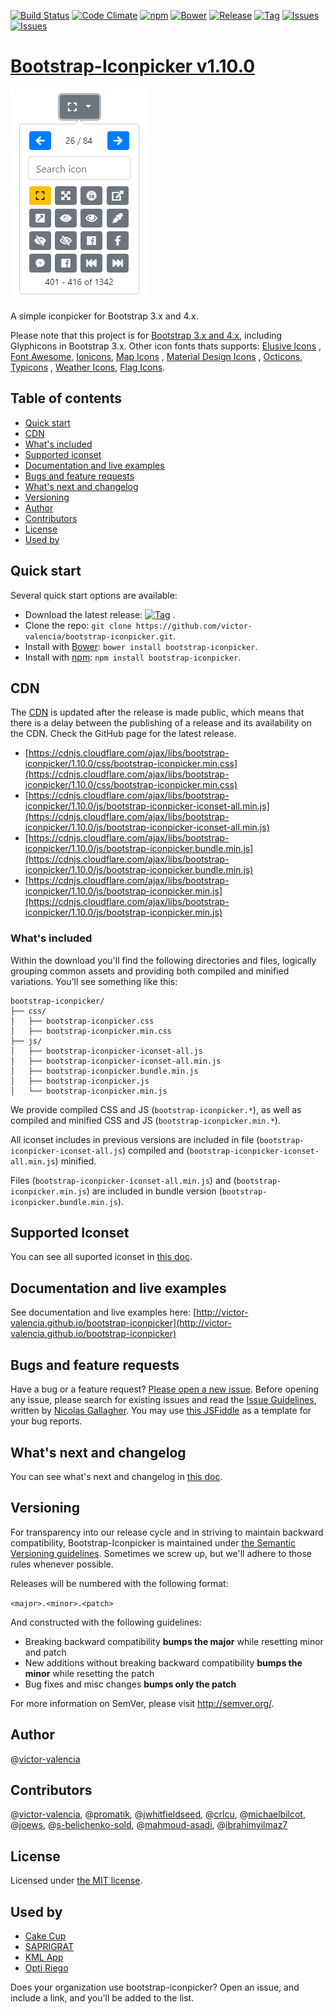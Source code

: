[![Build Status](https://travis-ci.org/victor-valencia/bootstrap-iconpicker.svg?branch=master)](https://travis-ci.org/victor-valencia/bootstrap-iconpicker)
[![Code Climate](https://codeclimate.com/github/victor-valencia/bootstrap-iconpicker/badges/gpa.svg)](https://codeclimate.com/github/victor-valencia/bootstrap-iconpicker)
[![npm](http://img.shields.io/npm/v/bootstrap-iconpicker.svg)](https://npmjs.org/package/bootstrap-iconpicker)
[![Bower](http://img.shields.io/bower/v/bootstrap-iconpicker.svg)](http://bower.io/search/?q=bootstrap-iconpicker)
[![Release](http://img.shields.io/github/release/victor-valencia/bootstrap-iconpicker.svg)](https://github.com/victor-valencia/bootstrap-iconpicker/releases)
[![Tag](http://img.shields.io/github/tag/victor-valencia/bootstrap-iconpicker.svg)](https://github.com/victor-valencia/bootstrap-iconpicker/tags)
[![Issues](http://img.shields.io/github/issues/victor-valencia/bootstrap-iconpicker.svg)](https://github.com/victor-valencia/bootstrap-iconpicker/issues?q=is%3Aopen)
[![Issues](http://img.shields.io/badge/license-MIT-red.svg)](https://github.com/victor-valencia/bootstrap-iconpicker/blob/master/LICENSE)

# [Bootstrap-Iconpicker v1.10.0](http://victor-valencia.github.io/bootstrap-iconpicker)

![Iconpicker](bootstrap-iconpicker_4x.png)

A simple iconpicker for Bootstrap 3.x and 4.x.

Please note that this project is for [Bootstrap 3.x and 4.x](http://getbootstrap.com/), including Glyphicons in
Bootstrap 3.x. Other icon fonts thats supports: [Elusive Icons](http://press.codes/downloads/elusive-icons-webfont/)
, [Font Awesome](http://fontawesome.io/), [Ionicons](http://ionicons.com/), [Map Icons](http://map-icons.com/)
, [Material Design Icons](http://zavoloklom.github.io/material-design-iconic-font/)
, [Octicons](https://octicons.github.com/), [Typicons](http://typicons.com)
, [Weather Icons](http://erikflowers.github.io/weather-icons/), [Flag Icons](http://flag-icon-css.lip.is/).

## Table of contents

- [Quick start](#quick-start)
- [CDN](#cdn)
- [What's included](#whats-included)
- [Supported iconset](#supported-iconset)
- [Documentation and live examples](#documentation-and-live-examples)
- [Bugs and feature requests](#bugs-and-feature-requests)
- [What's next and changelog](#whats-next-and-changelog)
- [Versioning](#versioning)
- [Author](#author)
- [Contributors](#contributors)
- [License](#license)
- [Used by](#used-by)

## Quick start

Several quick start options are available:

- Download the latest
  release: [![Tag](http://img.shields.io/github/release/victor-valencia/bootstrap-iconpicker.svg)](https://github.com/victor-valencia/bootstrap-iconpicker/archive/v1.10.0.zip)
  .
- Clone the repo: `git clone https://github.com/victor-valencia/bootstrap-iconpicker.git`.
- Install with [Bower](http://bower.io): `bower install bootstrap-iconpicker`.
- Install with [npm](https://www.npmjs.com): `npm install bootstrap-iconpicker`.

## CDN

The [CDN](https://cdnjs.com/libraries/bootstrap-iconpicker) is updated after the release is made public, which means
that there is a delay between the publishing of a release and its availability on the CDN. Check the GitHub page for the
latest release.

- [https://cdnjs.cloudflare.com/ajax/libs/bootstrap-iconpicker/1.10.0/css/bootstrap-iconpicker.min.css](https://cdnjs.cloudflare.com/ajax/libs/bootstrap-iconpicker/1.10.0/css/bootstrap-iconpicker.min.css)
- [https://cdnjs.cloudflare.com/ajax/libs/bootstrap-iconpicker/1.10.0/js/bootstrap-iconpicker-iconset-all.min.js](https://cdnjs.cloudflare.com/ajax/libs/bootstrap-iconpicker/1.10.0/js/bootstrap-iconpicker-iconset-all.min.js)
- [https://cdnjs.cloudflare.com/ajax/libs/bootstrap-iconpicker/1.10.0/js/bootstrap-iconpicker.bundle.min.js](https://cdnjs.cloudflare.com/ajax/libs/bootstrap-iconpicker/1.10.0/js/bootstrap-iconpicker.bundle.min.js)
- [https://cdnjs.cloudflare.com/ajax/libs/bootstrap-iconpicker/1.10.0/js/bootstrap-iconpicker.min.js](https://cdnjs.cloudflare.com/ajax/libs/bootstrap-iconpicker/1.10.0/js/bootstrap-iconpicker.min.js)

### What's included

Within the download you'll find the following directories and files, logically grouping common assets and providing both
compiled and minified variations. You'll see something like this:

```
bootstrap-iconpicker/
├── css/
│   ├── bootstrap-iconpicker.css
│   ├── bootstrap-iconpicker.min.css
├── js/
│   ├── bootstrap-iconpicker-iconset-all.js
│   ├── bootstrap-iconpicker-iconset-all.min.js
│   ├── bootstrap-iconpicker.bundle.min.js
│   ├── bootstrap-iconpicker.js
│   └── bootstrap-iconpicker.min.js
```

We provide compiled CSS and JS (`bootstrap-iconpicker.*`), as well as compiled and minified CSS and
JS (`bootstrap-iconpicker.min.*`).

All iconset includes in previous versions are included in file (`bootstrap-iconpicker-iconset-all.js`) compiled
and (`bootstrap-iconpicker-iconset-all.min.js`) minified.

Files (`bootstrap-iconpicker-iconset-all.min.js`) and (`bootstrap-iconpicker.min.js`) are included in bundle
version (`bootstrap-iconpicker.bundle.min.js`).

## Supported Iconset

You can see all suported iconset in [this doc](docs/SUPPORTED.md).

## Documentation and live examples

See documentation and live examples
here: [http://victor-valencia.github.io/bootstrap-iconpicker](http://victor-valencia.github.io/bootstrap-iconpicker)

## Bugs and feature requests

Have a bug or a feature
request? [Please open a new issue](https://github.com/victor-valencia/bootstrap-iconpicker/issues). Before opening any
issue, please search for existing issues and read the [Issue Guidelines](https://github.com/necolas/issue-guidelines),
written by [Nicolas Gallagher](https://github.com/necolas/). You may
use [this JSFiddle](http://jsfiddle.net/victor_valencia/y1q541ar/) as a template for your bug reports.

## What's next and changelog

You can see what's next and changelog in [this doc](docs/CHANGELOG.md).

## Versioning

For transparency into our release cycle and in striving to maintain backward compatibility, Bootstrap-Iconpicker is
maintained under [the Semantic Versioning guidelines](http://semver.org/). Sometimes we screw up, but we'll adhere to
those rules whenever possible.

Releases will be numbered with the following format:

`<major>.<minor>.<patch>`

And constructed with the following guidelines:

- Breaking backward compatibility **bumps the major** while resetting minor and patch
- New additions without breaking backward compatibility **bumps the minor** while resetting the patch
- Bug fixes and misc changes **bumps only the patch**

For more information on SemVer, please visit <http://semver.org/>.

## Author

@[victor-valencia](https://github.com/victor-valencia)

## Contributors

@[victor-valencia](https://github.com/victor-valencia), @[promatik](https://github.com/promatik),
@[jwhitfieldseed](https://github.com/jwhitfieldseed), @[crlcu](https://github.com/crlcu),
@[michaelbilcot](https://github.com/michaelbilcot), @[joews](https://github.com/joews),
@[s-belichenko-sold](https://github.com/s-belichenko-sold), @[mahmoud-asadi](https://github.com/mahmoud-asadi),
@[ibrahimyilmaz7](https://github.com/ibrahimyilmaz7)

## License

Licensed under [the MIT license](LICENSE).

## Used by

- [Cake Cup](http://cake-cup.herokuapp.com/)
- [SAPRIGRAT](http://www.saprigrat.mx/)
- [KML App](http://kml-riegotec.herokuapp.com/)
- [Opti Riego](http://optiriego.herokuapp.com/)

Does your organization use bootstrap-iconpicker? Open an issue, and include a link, and you'll be added to the list.
